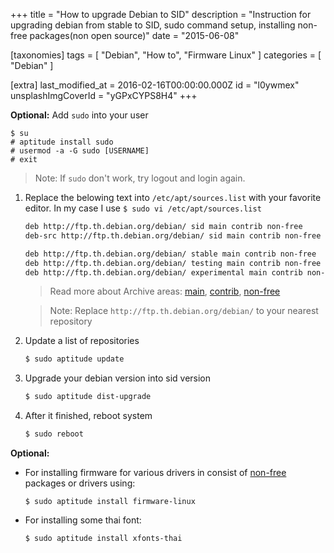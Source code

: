 +++
title = "How to upgrade Debian to SID"
description = "Instruction for upgrading debian from stable to SID, sudo command setup, installing non-free packages(non open source)"
date = "2015-06-08"

[taxonomies]
tags = [ "Debian", "How to", "Firmware Linux" ]
categories = [ "Debian" ]

[extra]
last_modified_at = 2016-02-16T00:00:00.000Z
id = "l0ywmex"
unsplashImgCoverId = "yGPxCYPS8H4"
+++

**Optional:** Add `sudo` into your user

```
$ su
# aptitude install sudo
# usermod -a -G sudo [USERNAME]
# exit
```

> Note: If `sudo` don't work, try logout and login again.

1. Replace the belowing text into `/etc/apt/sources.list` with your favorite editor. In my case I use
`$ sudo vi /etc/apt/sources.list`

    ```bash
    deb http://ftp.th.debian.org/debian/ sid main contrib non-free
    deb-src http://ftp.th.debian.org/debian/ sid main contrib non-free

    deb http://ftp.th.debian.org/debian/ stable main contrib non-free
    deb http://ftp.th.debian.org/debian/ testing main contrib non-free
    deb http://ftp.th.debian.org/debian/ experimental main contrib non-free
    ```
    > Read more about Archive areas:
    > [main](https://www.debian.org/doc/debian-policy/ch-archive.html#s-main),
    > [contrib](https://www.debian.org/doc/debian-policy/ch-archive.html#s-contrib),
    > [non-free](https://www.debian.org/doc/debian-policy/ch-archive.html#s-non-free)

    > Note: Replace `http://ftp.th.debian.org/debian/` to your nearest repository

2. Update a list of repositories

    ```bash
    $ sudo aptitude update
    ```

2. Upgrade your debian version into sid version

    ```bash
    $ sudo aptitude dist-upgrade
    ```
3. After it finished, reboot system

    ```bash
    $ sudo reboot
    ```

**Optional:**

- For installing firmware for various drivers in consist of [non-free](https://www.debian.org/doc/debian-policy/ch-archive.html#s-non-free) packages or drivers using:

    ```
    $ sudo aptitude install firmware-linux
    ```
- For installing some thai font:

    ```
    $ sudo aptitude install xfonts-thai
    ```



